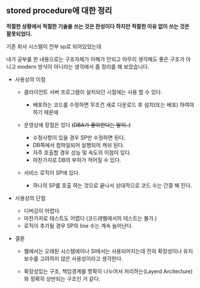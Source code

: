## stored procedure에 대한 정리

__적절한 상황에서 적절한 기술을 쓰는 것은 찬성이다 하지만 적절한 이유 없이 쓰는 것은 잘못되었다.__

기존 회사 시스템이 전부 sp로 되어있었는데

내가 공부를 한 내용으로는 구조자체가 이해가 안되고 아무리 생각해도 좋은 구조가 아니고 modern 방식이 아니라는 생각에서 좀 정리를 해 보았습니다.

 * 사용상의 이점
   * 클라이언트 서버 프로그램이 설치되던 시절에는 사용 할 수 있다.  
     * 배포하는 코드를 수정하면 무조건 새로 다운로드 후 설치(또는 배포) 하여야 하기 때문에 

   * 운영상에 장점은 있다 ~~(DBA가 좋아한다는 말이..)~~
     * 수정사항이 있을 경우 SP만 수정하면 된다.
     * DB쪽에서 컴파일되어 실행되어 캐쉬 된다. 
     * 자주 호출할 경우 성능 및 속도의 이점이 있다.
     * 마찬가지로 DB의 부하가 적어질 수 있다.

   * 서비스 로직이 SP에 있다. 
     * 하나의 SP를 호출 하는 것으로 끝나서 상대적으로 코드 수는 간결 해 진다.


 * 사용상의 단점 
   * 디버깅이 어렵다.
   * 마찬가지로 테스트도 어렵다 (코드레벨에서의 테스트는 불가.)
   * 로직이 추가될 경우 SP의 line 수는 계속 늘어난다.

 * 결론
  
   * 웹에서는 오래된 시스템에이나 SI에서는 사용되어지는데 전혀 확장성이나 유지보수를 고려하지 않은 사용성이라고 생각한다.
   
   * 확장성있는 구조, 책임경계를 명확히 나누어서 처리하는(Layerd Arcitecture)와 정확히 상반되는 구조인 거 같다. 
